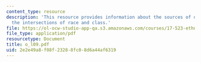```yaml
---
content_type: resource
description: 'This resource provides information about the sources of discontent:
  the intersections of race and class.'
file: https://ol-ocw-studio-app-qa.s3.amazonaws.com/courses/17-523-ethnicity-and-race-in-world-politics-fall-2005/2e2e49a8f08f23288fc08d6a44af6319_o_l09.pdf
file_type: application/pdf
resourcetype: Document
title: o_l09.pdf
uid: 2e2e49a8-f08f-2328-8fc0-8d6a44af6319
---
```

